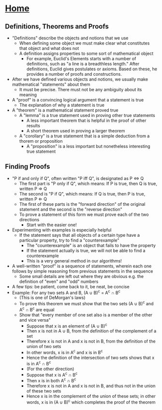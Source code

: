# [Home](../README.md) 
## Definitions, Theorems and Proofs
* "Definitions" describe the objects and notions that we use
  * When defining some object we must make clear what constitutes that object and what does not
  * A definition assigns properties to some sort of mathematical object
    * For example, Euclid's Elements starts with a number of definitions, such as "a line is a breadthless length." After definitions, Euclid gives postulates or axioms. Based on these, he provides a number of proofs and constructions.
* After we have defined various objects and notions, we usually make mathematical "statements" about them
  * It must be precise. There must not be any ambiguity about its meaning
* A "proof" is a convincing logical argument that a statement is true
  * The explanation of why a statement is true
* A "theorem" is a mathematical statement proved true
  * A "lemma" is a true statement used in proving other true statements
    * A less important theorem that is helpful in the proof of other results
    * A short theorem used in proving a larger theorem
  * A "corollary" is a true statement that is a simple deduction from a thorem or proposition
    * A "proposition" is a less important but nonetheless interesting true statement
## Finding Proofs
* "P if and only if Q", often written "P iff Q", is designated as P &#8660; Q
  * The first part is "P only if Q", which means: If P is true, then Q is true, written P &#8658; Q
  * The second is "P if Q", which means: If Q is true, then P is true, written P &#8656; Q
  * The first of these parts is the "forward direction" of the original statement and the second is the "reverse direction"
  * To prove a statement of this form we must prove each of the two directions
    * Start with the easier one!
* Experimenting with examples is especially helpful
  * If the statement says that all objects of a certain type have a particular property, try to find a "counterexample"
    * The "counterexample" is an object that fails to have the property
    * If the statement actually is true, we will not be able to find a counterexample
    * This is a very general method in our algorithms!
* A well-written "proof" is a sequence of statements, wherein each one follows by simple reasoning from previous statements in the sequence
  * Some small details are left out where they are obvious e.g. the definition of "even" and "odd" numbers
* A few tips: be patient, come back to it, be neat, be concise
* Example: For any two sets A and B, (A &#8746; B)<sup>c</sup> = A<sup>c</sup> &#8745; B<sup>c</sup>
  * (This is one of DeMorgan's laws)
  * To prove this theorem we must show that the two sets (A &#8746; B)<sup>c</sup> and A<sup>c</sup> &#8745; B<sup>c</sup> are equal
  * Show that "every member of one set also is a member of the other and vice versa"
    * Suppose that x is an element of (A &#8746; B)<sup>c</sup>
    * Then x is not in A &#8746; B, from the definition of the complement of a set
    * Therefore x is not in A and x is not in B, from the definition of the union of two sets
    * In other words, x is in A<sup>c</sup> and x is in B<sup>c</sup>
    * Hence the definition of the intersection of two sets shows that x is in A<sup>c</sup> &#8745; B<sup>c</sup>
    * (For the other direction)
    * Suppose that x is A<sup>c</sup> &#8745; B<sup>c</sup>
    * Then x is in both A<sup>c</sup> &#8745; B<sup>c</sup>
    * Therefore x is not in A and x is not in B, and thus not in the union of these two sets
    * Hence x is in the complement of the union of these sets; in other words, x is in (A &#8746; B)<sup>c</sup> which completes the proof of the theorem
